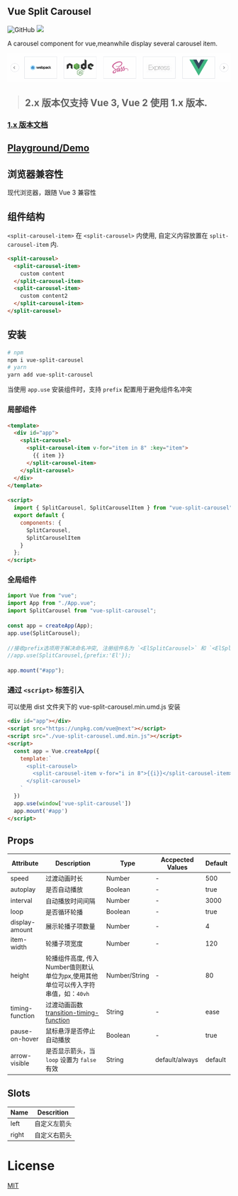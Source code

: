 
## Vue Split Carousel

![GitHub](https://img.shields.io/github/license/aaron00101010/vue-split-carousel.svg)
![](https://img.shields.io/npm/v/vue-split-carousel.svg)

A carousel component for vue,meanwhile display several carousel item.

![show](https://raw.githubusercontent.com/Aaron00101010/vue-split-carousel/30dec58c513814a306ddd0fba08096ad291e4a7d/examples/GIF.gif)  

> ##  2.x 版本仅支持 Vue 3, Vue 2 使用 1.x 版本. 

### [1.x 版本文档](https://github.com/Aaron00101010/vue-split-carousel/tree/1.x)

## [Playground/Demo](https://codesandbox.io/s/elegant-bardeen-n6lg2?file=/src/App.vue)  

## 浏览器兼容性

现代浏览器，跟随 Vue 3 兼容性

## 组件结构

 `<split-carousel-item>` 在 `<split-carousel>` 内使用, 自定义内容放置在 `split-carousel-item` 内.

```html
<split-carousel>
  <split-carousel-item>
    custom content
  </split-carousel-item>
  <split-carousel-item>
    custom content2
  </split-carousel-item>
</split-carousel>
```

## 安装

```bash
# npm
npm i vue-split-carousel
# yarn 
yarn add vue-split-carousel
```
当使用 `app.use` 安装组件时，支持 `prefix` 配置用于避免组件名冲突

### 局部组件

```html
<template>
  <div id="app">
    <split-carousel>
      <split-carousel-item v-for="item in 8" :key="item">
        {{ item }}
      </split-carousel-item>
    </split-carousel>
  </div>
</template>

<script>
  import { SplitCarousel, SplitCarouselItem } from "vue-split-carousel";
  export default {
    components: {
      SplitCarousel,
      SplitCarouselItem
    }
  };
</script>
```

</details>

### 全局组件

```js
import Vue from "vue";
import App from "./App.vue";
import SplitCarousel from "vue-split-carousel";

const app = createApp(App);
app.use(SplitCarousel);

//接收prefix选项用于解决命名冲突, 注册组件名为 `<ElSplitCarousel>` 和 `<ElSplitCarouselItem>`
//app.use(SplitCarousel,{prefix:'El'});

app.mount("#app");

```

### 通过 `<script>` 标签引入

可以使用 dist 文件夹下的 vue-split-carousel.min.umd.js 安装 

```html
<div id="app"></div>
<script src="https://unpkg.com/vue@next"></script>
<script src="./vue-split-carousel.umd.min.js"></script>
<script>
  const app = Vue.createApp({
    template:`
      <split-carousel>
        <split-carousel-item v-for="i in 8">{{i}}</split-carousel-item>
      </split-carousel>
    `
  })
  app.use(window['vue-split-carousel'])
  app.mount('#app')
</script>
```

## Props

| Attribute       | Description                                                                       | Type          | Accpected Values | Default |
| --------------- | --------------------------------------------------------------------------------- | ------------- | ---------------- | ------- |
| speed           | 过渡动画时长                                                                      | Number        | -                | 500     |
| autoplay        | 是否自动播放                                                                      | Boolean       | -                | true    |
| interval        | 自动播放时间间隔                                                                  | Number        | -                | 3000    |
| loop            | 是否循环轮播                                                                      | Boolean       | -                | true    |
| display-amount  | 展示轮播子项数量                                                                  | Number        | -                | 4       |
| item-width      | 轮播子项宽度                                                                      | Number        | -                | 120     |
| height          | 轮播组件高度, 传入Number值则默认单位为px,使用其他单位可以传入字符串值，如：`40vh` | Number/String | -                | 80      |
| timing-function | 过渡动画函数 [transition-timing-function][1]                                      | String        | -                | ease    |
| pause-on-hover  | 鼠标悬浮是否停止自动播放                                                          | Boolean       | -                | true    |
| arrow-visible   | 是否显示箭头，当 `loop` 设置为 `false` 有效                                       | String        | default/always   | default |

## Slots

| Name  | Descrition   |
| ----- | ------------ |
| left  | 自定义左箭头 |
| right | 自定义右箭头 |

# License

[MIT](./LICENSE)

[1]: https://developer.mozilla.org/zh-CN/docs/Web/CSS/transition-timing-function
